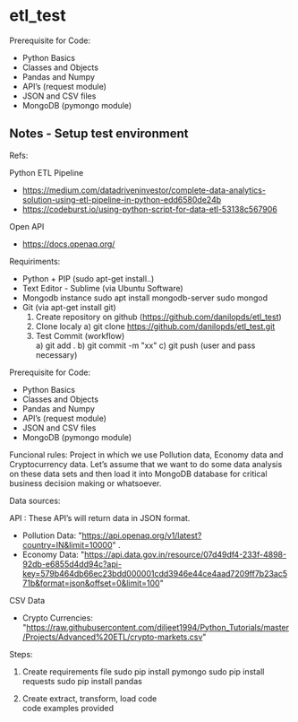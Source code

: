 # etl_test

Prerequisite for Code:
- Python Basics
- Classes and Objects
- Pandas and Numpy
- API’s (request module)
- JSON and CSV files
- MongoDB (pymongo module)	

## Notes - Setup test environment #

Refs:

Python ETL Pipeline
- https://medium.com/datadriveninvestor/complete-data-analytics-solution-using-etl-pipeline-in-python-edd6580de24b
- https://codeburst.io/using-python-script-for-data-etl-53138c567906

Open API
- https://docs.openaq.org/

Requiriments:
- Python + PIP (sudo apt-get install..)
- Text Editor - Sublime (via Ubuntu Software)
- Mongodb instance 
	sudo apt install mongodb-server
	sudo mongod
- Git (via apt-get install git)
	1. Create repository on github (https://github.com/danilopds/etl_test)
	2. Clone localy
		a) git clone https://github.com/danilopds/etl_test.git
	3. Test Commit (workflow)	
		a) git add .
		b) git commit -m "xx"
		c) git push (user and pass necessary)
	
Prerequisite for Code:
- Python Basics
- Classes and Objects
- Pandas and Numpy
- API’s (request module)
- JSON and CSV files
- MongoDB (pymongo module)	

Funcional rules:
Project in which we use Pollution data, Economy data and Cryptocurrency data. Let’s assume that we want to do some data analysis on these data sets and then load it into MongoDB database for critical business decision making or whatsoever.

Data sources:

API : These API’s will return data in JSON format.
- Pollution Data: 	"https://api.openaq.org/v1/latest?country=IN&limit=10000" .
- Economy Data: 	"https://api.data.gov.in/resource/07d49df4-233f-4898-92db-e6855d4dd94c?api-key=579b464db66ec23bdd000001cdd3946e44ce4aad7209ff7b23ac571b&format=json&offset=0&limit=100"

CSV Data
- Crypto Currencies: "https://raw.githubusercontent.com/diljeet1994/Python_Tutorials/master/Projects/Advanced%20ETL/crypto-markets.csv"

Steps:
1. Create requirements file
	sudo pip install pymongo
	sudo pip install requests
	sudo pip install pandas

2. Create extract, transform, load code		
	code examples provided
